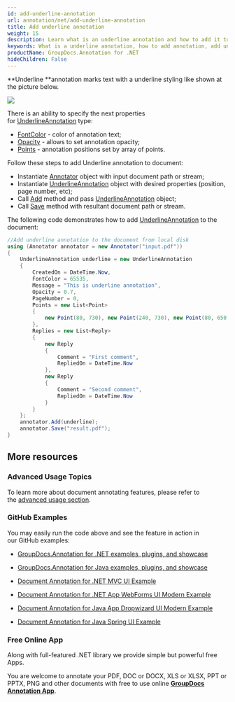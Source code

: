 ```yaml
---
id: add-underline-annotation
url: annotation/net/add-underline-annotation
title: Add underline annotation
weight: 15
description: Learn what is an underline annotation and how to add it to a document programmatically using GroupDocs.Annotation for .NET.
keywords: What is a underline annotation, how to add annotation, add underline annotation
productName: GroupDocs.Annotation for .NET
hideChildren: False
---
```

**Underline **annotation marks text with a underline styling like shown at the picture below. 

![](annotation-net/images/add-underline-annotation.png)

There is an ability to specify the next properties for [UnderlineAnnotation](https://apireference.groupdocs.com/net/annotation/groupdocs.annotation.models.annotationmodels/underlineannotation) type:

*   [FontColor](https://apireference.groupdocs.com/annotation/net/groupdocs.annotation.models.annotationmodels/underlineannotation/properties/fontcolor) - color of annotation text;
*   [Opacity](https://apireference.groupdocs.com/annotation/net/groupdocs.annotation.models.annotationmodels/underlineannotation/properties/opacity) - allows to set annotation opacity;
*   [Points](https://apireference.groupdocs.com/annotation/net/groupdocs.annotation.models.annotationmodels/underlineannotation/properties/points) - annotation positions set by array of points.  
      
    

Follow these steps to add Underline annotation to document:

*   Instantiate [Annotator](https://apireference.groupdocs.com/net/annotation/groupdocs.annotation/annotator) object with input document path or stream;
*   Instantiate [UnderlineAnnotation](https://apireference.groupdocs.com/net/annotation/groupdocs.annotation.models.annotationmodels/underlineannotation) object with desired properties (position, page number, etc);
*   Call [Add](https://apireference.groupdocs.com/net/annotation/groupdocs.annotation/annotator/methods/add) method and pass [UnderlineAnnotation](https://apireference.groupdocs.com/net/annotation/groupdocs.annotation.models.annotationmodels/underlineannotation) object;
*   Call [Save](https://apireference.groupdocs.com/net/annotation/groupdocs.annotation/annotator/methods/save/index) method with resultant document path or stream.

The following code demonstrates how to add [UnderlineAnnotation](https://apireference.groupdocs.com/net/annotation/groupdocs.annotation.models.annotationmodels/underlineannotation) to the document:

```csharp
//Add underline annotation to the document from local disk
using (Annotator annotator = new Annotator("input.pdf"))
{
	UnderlineAnnotation underline = new UnderlineAnnotation
    {
    	CreatedOn = DateTime.Now,
        FontColor = 65535,
        Message = "This is underline annotation",
        Opacity = 0.7,
        PageNumber = 0,
        Points = new List<Point>
        {
        	new Point(80, 730), new Point(240, 730), new Point(80, 650), new Point(240, 650)
        },
        Replies = new List<Reply>
        {
        	new Reply
            {
            	Comment = "First comment",
                RepliedOn = DateTime.Now
            },
            new Reply
            {
            	Comment = "Second comment",
                RepliedOn = DateTime.Now
            }
        }
    };
    annotator.Add(underline);
    annotator.Save("result.pdf");
}
```

## More resources

### Advanced Usage Topics

To learn more about document annotating features, please refer to the [advanced usage section](https://docs.groupdocs.com/display/annotationnet/Advanced+usage).

### GitHub Examples

You may easily run the code above and see the feature in action in our GitHub examples:

*   [GroupDocs.Annotation for .NET examples, plugins, and showcase](https://github.com/groupdocs-annotation/GroupDocs.Annotation-for-.NET)
    
*   [GroupDocs.Annotation for Java examples, plugins, and showcase](https://github.com/groupdocs-annotation/GroupDocs.Annotation-for-Java)
    
*   [Document Annotation for .NET MVC UI Example](https://github.com/groupdocs-annotation/GroupDocs.Annotation-for-.NET-MVC) 
    
*   [Document Annotation for .NET App WebForms UI Modern Example](https://github.com/groupdocs-annotation/GroupDocs.Annotation-for-.NET-WebForms)
    
*   [Document Annotation for Java App Dropwizard UI Modern Example](https://github.com/groupdocs-annotation/GroupDocs.Annotation-for-Java-Dropwizard)
    
*   [Document Annotation for Java Spring UI Example](https://github.com/groupdocs-annotation/GroupDocs.Annotation-for-Java-Spring)
    

### Free Online App

Along with full-featured .NET library we provide simple but powerful free Apps.

You are welcome to annotate your PDF, DOC or DOCX, XLS or XLSX, PPT or PPTX, PNG and other documents with free to use online **[GroupDocs Annotation App](https://products.groupdocs.app/annotation)**.

